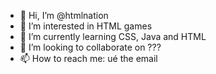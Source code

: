 - 👋 Hi, I’m @htmlnation
- 👀 I’m interested in HTML games
- 🌱 I’m currently learning CSS, Java and HTML
- 💞️ I’m looking to collaborate on ???
- 📫 How to reach me: ué the email


